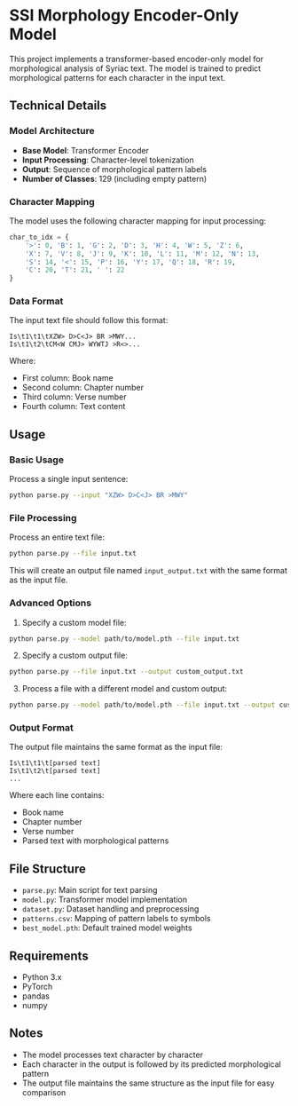 # SSI Morphology Encoder-Only Model

This project implements a transformer-based encoder-only model for morphological analysis of Syriac text. The model is trained to predict morphological patterns for each character in the input text.

## Technical Details

### Model Architecture
- **Base Model**: Transformer Encoder
- **Input Processing**: Character-level tokenization
- **Output**: Sequence of morphological pattern labels
- **Number of Classes**: 129 (including empty pattern)

### Character Mapping
The model uses the following character mapping for input processing:
```python
char_to_idx = {
    '>': 0, 'B': 1, 'G': 2, 'D': 3, 'H': 4, 'W': 5, 'Z': 6,
    'X': 7, 'V': 8, 'J': 9, 'K': 10, 'L': 11, 'M': 12, 'N': 13,
    'S': 14, '<': 15, 'P': 16, 'Y': 17, 'Q': 18, 'R': 19,
    'C': 20, 'T': 21, ' ': 22
}
```

### Data Format
The input text file should follow this format:
```
Is\t1\t1\tXZW> D>C<J> BR >MWY...
Is\t1\t2\tCM<W CMJ> WYWTJ >R<>...
```
Where:
- First column: Book name
- Second column: Chapter number
- Third column: Verse number
- Fourth column: Text content

## Usage

### Basic Usage
Process a single input sentence:
```bash
python parse.py --input "XZW> D>C<J> BR >MWY"
```

### File Processing
Process an entire text file:
```bash
python parse.py --file input.txt
```
This will create an output file named `input_output.txt` with the same format as the input file.

### Advanced Options
1. Specify a custom model file:
```bash
python parse.py --model path/to/model.pth --file input.txt
```

2. Specify a custom output file:
```bash
python parse.py --file input.txt --output custom_output.txt
```

3. Process a file with a different model and custom output:
```bash
python parse.py --model path/to/model.pth --file input.txt --output custom_output.txt
```

### Output Format
The output file maintains the same format as the input file:
```
Is\t1\t1\t[parsed text]
Is\t1\t2\t[parsed text]
...
```
Where each line contains:
- Book name
- Chapter number
- Verse number
- Parsed text with morphological patterns

## File Structure
- `parse.py`: Main script for text parsing
- `model.py`: Transformer model implementation
- `dataset.py`: Dataset handling and preprocessing
- `patterns.csv`: Mapping of pattern labels to symbols
- `best_model.pth`: Default trained model weights

## Requirements
- Python 3.x
- PyTorch
- pandas
- numpy

## Notes
- The model processes text character by character
- Each character in the output is followed by its predicted morphological pattern
- The output file maintains the same structure as the input file for easy comparison 